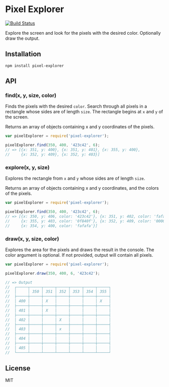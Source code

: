 # Pixel Explorer

[![Build Status](https://travis-ci.org/sungwoncho/pixel-explorer.svg?branch=master)](https://travis-ci.org/sungwoncho/pixel-explorer)

Explore the screen and look for the pixels with the desired color. Optionally draw the output.

## Installation

    npm install pixel-explorer

## API

### find(x, y, size, color)

Finds the pixels with the desired `color`. Search through all pixels in a
rectangle whose sides are of length `size`. The rectangle begins at `x` and `y`
of the screen.

Returns an array of objects containing x and y coordinates of the
pixels.

```javascript
var pixelExplorer = require('pixel-explorer');

pixelExplorer.find(350, 400, '423c42', 6);
// => [{x: 351, y: 400}, {x: 351, y: 401}, {x: 355, y: 400},
//     {x: 352, y: 409}, {x: 352, y: 403}]
```

### explore(x, y, size)

Explores the rectangle from `x` and `y` whose sides are of length `size`.

Returns an array of objects containing x and y coordinates, and the colors
of the pixels.

```javascript
var pixelExplorer = require('pixel-explorer');

pixelExplorer.find(350, 400, '423c42', 6);
// => [{x: 350, y: 406, color: '423c42'}, {x: 351, y: 402, color: 'fafafa'},
//     {x: 355, y: 403, color: '0f840f'}, {x: 352, y: 409, color: '000000'},
//     {x: 354, y: 400, color: 'fafafa'}]
```

### draw(x, y, size, color)

Explores the area for the pixels and draws the result in the console. The color
argument is optional. If not provided, output will contain all pixels.

```javascript
var pixelExplorer = require('pixel-explorer');

pixelExplorer.draw(350, 400, 6, '423c42');

// => Output
//  ┌─────┬─────┬─────┬─────┬─────┬─────┬─────┐
//  │     │ 350 │ 351 │ 352 │ 353 │ 354 │ 355 │
//  ├─────┼─────┼─────┼─────┼─────┼─────┼─────┤
//  │ 400 │     │ X   │     │     │     │ X   │
//  ├─────┼─────┼─────┼─────┼─────┼─────┼─────┤
//  │ 401 │     │ X   │     │     │     │     │
//  ├─────┼─────┼─────┼─────┼─────┼─────┼─────┤
//  │ 402 │     │     │ X   │     │     │     │
//  ├─────┼─────┼─────┼─────┼─────┼─────┼─────┤
//  │ 403 │     │     │ x   │     │     │     │
//  ├─────┼─────┼─────┼─────┼─────┼─────┼─────┤
//  │ 404 │     │     │     │     │     │     │
//  ├─────┼─────┼─────┼─────┼─────┼─────┼─────┤
//  │ 405 │     │     │     │     │     │     │
//  └─────┴─────┴─────┴─────┴─────┴─────┴─────┘
```

## License

MIT
